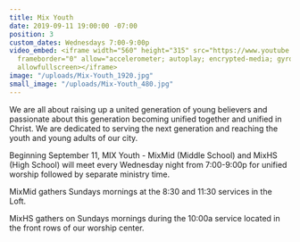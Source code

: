 ```yaml
---
title: Mix Youth
date: 2019-09-11 19:00:00 -07:00
position: 3
custom_dates: Wednesdays 7:00-9:00p
video_embed: <iframe width="560" height="315" src="https://www.youtube.com/embed/EOPfK4WtOHE"
  frameborder="0" allow="accelerometer; autoplay; encrypted-media; gyroscope; picture-in-picture"
  allowfullscreen></iframe>
image: "/uploads/Mix-Youth_1920.jpg"
small_image: "/uploads/Mix-Youth_480.jpg"
---
```


We are all about raising up a united generation of young believers and passionate about this generation becoming unified together and unified in Christ. We are dedicated to serving the next generation and reaching the youth and young adults of our city.

Beginning September 11, MIX Youth - MixMid (Middle School) and MixHS (High School) will meet every Wednesday night from 7:00-9:00p for unified worship followed by separate ministry time.

MixMid gathers Sundays mornings at the 8:30 and 11:30 services in the Loft.

MixHS gathers on Sundays mornings during the 10:00a service located in the front rows of our worship center.